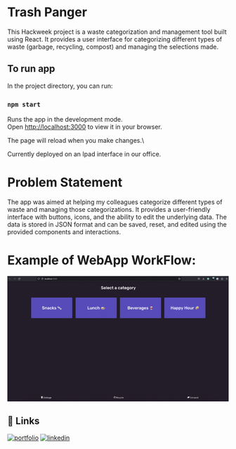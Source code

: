 # Trash Panger

This Hackweek project is a waste categorization and management tool built using React. It provides a user interface for categorizing different types of waste (garbage, recycling, compost) and managing the selections made.

## To run app
In the project directory, you can run:

### `npm start`

Runs the app in the development mode.\
Open [http://localhost:3000](http://localhost:3000) to view it in your browser.

The page will reload when you make changes.\

Currently deployed on an Ipad interface in our office.

# Problem Statement

The app was aimed at helping my colleagues categorize different types of waste and managing those categorizations. It provides a user-friendly interface with buttons, icons, and the ability to edit the underlying data. The data is stored in JSON format and can be saved, reset, and edited using the provided components and interactions.

# Example of WebApp WorkFlow:
![Example image of interface](images/workflow.gif)

## 🔗 Links
[![portfolio](https://img.shields.io/badge/my_portfolio-000?style=for-the-badge&logo=ko-fi&logoColor=white)](XXX)
[![linkedin](https://img.shields.io/badge/linkedin-0A66C2?style=for-the-badge&logo=linkedin&logoColor=white)](https://www.linkedin.com/in/kwabena-g-bawuah/)